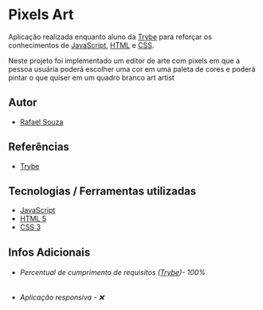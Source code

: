 # Pixels Art

Aplicação realizada enquanto aluno da [Trybe](https://www.betrybe.com/) para reforçar os conhecimentos de [JavaScript](https://www.javascript.com/), [HTML](https://html.com/)
e [CSS](https://www.w3.org/Style/CSS/Overview.en.html).

Neste projeto foi implementado um editor de arte com pixels em que a pessoa usuária poderá escolher uma cor em uma paleta de cores e poderá pintar o que quiser em um quadro branco art artist

## Autor

- [Rafael Souza](https://github.com/Rafael-Souza-97)

## Referências

 - [Trybe](https://www.betrybe.com/)

## Tecnologias / Ferramentas utilizadas

- [JavaScript](https://www.javascript.com/)
- [HTML 5](https://html.com/)
- [CSS 3](https://www.w3.org/Style/CSS/Overview.en.html)

## Infos Adicionais

- ###### Percentual de cumprimento de requisitos ([Trybe](https://www.betrybe.com/))- 100%
- ###### Aplicação responsiva - ❌
